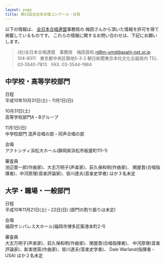 ```yaml
---
layout: page
title: 第51回全日本合唱コンクール・日程
---
```

以下の情報は、 [全日本合唱連盟](http://www.jcanet.or.jp/)事務局の
梅田さんから頂いた情報を許可を得て掲載しているものです。 これらの情報に関するお問い合わせは、下記にお願いします。

> (社)全日本合唱連盟　事務局　梅田昌和 <rd8m-umd@asahi-net.or.jp>
> 104-8011　東京都中央区築地5-3-2 朝日新聞東京本社文化企画局内
> TEL. 03-5540-7813　FAX. 03-3544-1964

中学校・高等学校部門
--------------------

日程  
平成10年10月31日(土)・11月1日(日)

10月31日(土)  
高等学校部門A・Bグループ

11月1日(日)  
中学校部門 混声合唱の部・同声合唱の部

会場  
アクトシティ浜松大ホール(静岡県浜松市板屋町111-1)

審査員  
池辺晋一郎(作曲家)、大志万明子(声楽家)、荻久保和明(作曲家)、 関屋晋(合唱指揮者)、中河原理(音楽評論家)、皆川達夫(音楽史学者)
ほか３名未定

大学・職場・一般部門
--------------------

日程  
平成10年11月21日(土)・22日(日) (部門の割り振りは未定)

会場  
福岡サンパレス大ホール(福岡市博多区築港本町2-1)

審査員  
大志万明子(声楽家)、荻久保和明(作曲家)、関屋晋(合唱指揮者)、 中河原理(音楽評論家)、新実徳英(作曲家)、皆川達夫(音楽史学者)、
Dale Warland(指揮者・USA) ほか２名未定
